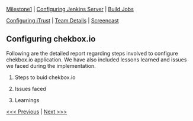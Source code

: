 [Milestone1](README.md) | [Configuring Jenkins Server](Jenkins.md) | [Build Jobs](JenkinsJobBuilder.md)

[Configuring iTrust](ITrust.md) | [Team Details](Team.md) | [Screencast](Screencast.md)

Configuring chekbox.io
----------------------------------

Following are the detailed report regarding steps involved to configure chekbox.io application. We have also included lessons learned and issues we faced during the implementation.

1. Steps to buid chekbox.io

2. Issues faced

3. Learnings

[<<< Previous](JenkinsJobBuilder.md) | [Next >>>](ITrust.md)